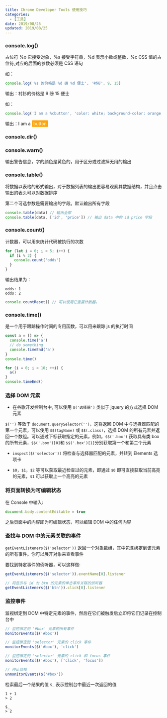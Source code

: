 ```yaml
---
title: Chrome Developer Tools 使用技巧
categories:
  - [工具]
date: 2019/08/25
updated: 2019/08/25
---
```


### console.log()

占位符 %o 它接受对象，%s 接受字符串，%d 表示小数或整数，%c CSS 值的占位符,对应的后面的参数必须是 CSS 语句

如：

```js
console.log('%s 的价格是 %d 磅 %d 便士', '衬衫', 9, 15)
```

输出：衬衫的价格是 9 磅 15 便士

如：

```js
console.log('I am a %cbutton', 'color: white; background-color: orange; padding: 2px 5px; border-radius: 2px')
```

输出：I am a <span style="color: white; background-color: orange; padding: 2px 5px; border-radius: 2px">button</span>

### console.dir()

### console.warn()

输出警告信息，字的颜色是黄色的，用于区分或过滤掉无用的输出

### console.table()

将数据以表格的形式输出，对于数据列表的输出更容易观察其数据结构，并且点击输出的表头可以对数据排序

第二个可选参数是需要输出的字段。默认输出所有字段

```js
console.table(data) // 输出全部
console.table(data, ['id', 'price']) // 输出 data 中的 id price 字段
```

### console.count()

计数器，可以用来统计代码被执行的次数

```js
for (let i = 0; i < 5; i++) {
  if (i % 2) {
    console.count('odds')
  }
}
```

输出结果为：

```
odds: 1
odds: 2
```

```js
console.countReset() // 可以使用它重置计数器。
```

### console.time()

是一个用于跟踪操作时间的专用函数，可以用来跟踪 js 的执行时间

```js
const a = () => {
  console.time('a')
  // do something
  console.timeEnd('a')
}
console.time()

for (i = 0; i < 10; ++i) {
  a()
}
console.timeEnd()
```

### 选择 DOM 元素

- 在谷歌开发控制台中, 可以使用 `$('选择器')` 类似于 jquery 的方式选择 DOM 元素

`$('')` 等效于 `document.querySelector('')`，这将返回 DOM 中与选择器匹配的第一个元素，可以使用 `$$(tagName)` 或 `$$(.class)`，选择 DOM 的所有元素并返回一个数组。可以通过下标获取指定的元素，例如，`$$('.box')` 获取具有类 box 的所有元素，`$$('.box')[0]`和 `$$('.box')[1]`分别获取第一个和第二个元素

- `inspect($('selector'))` 将检查与选择器匹配的元素，并转到 Elements 选项卡

* `$0`，`$1`，`$2` 等可以获取最近检查过的元素，即通过 `$0` 即可直接获取当前高亮的元素，`$1` 可以获取上一个高亮的元素

### 将页面转换为可编辑状态

在 Console 中输入:

```js
document.body.contentEditable = true
```

之后页面中的内容即为可编辑状态，可以编辑 DOM 中的任何内容

### 查找与 DOM 中的元素关联的事件

`getEventListeners($('selector'))` 返回一个对象数组，其中包含绑定到该元素的所有事件。你可以展开对象来查看事件

要找到特定事件的侦听器，可以这样做:

```js
getEventListeners($('selector')).eventName[0].listener

// 将显示与 id 为 btn 的元素的单击事件关联的侦听器
getEventListeners($('btn')).click[0].listener
```

### 监控事件

监视绑定到 DOM 中特定元素的事件，然后在它们被触发后立即将它们记录在控制台中

```js
// 监控绑定到 '#box' 元素的所有事件
monitorEvents($('#box'))

// 监控绑定到 'selector' 元素的 click 事件
monitorEvents($('#box'), 'click')

// 监控绑定到 'selector' 元素的 click 和 focus 事件
monitorEvents($('#box'), ['click', 'focus'])

// 停止监视
unmonitorEvents($('#box'))
```

检索最后一个结果的值
`$_` 表示控制台中最近一次返回的值

```
1 + 1
> 2

$_
> 2
```
